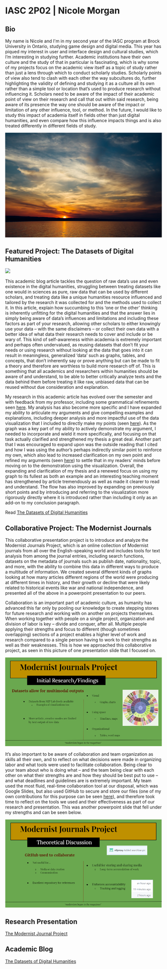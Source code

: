 # IASC 2P02 | Nicole Morgan

## Bio

My name is Nicole and I'm in my second year of the IASC program at Brock University in Ontario, studying game design and digital media. This year has piqued my interest in user and interface design and cultural studies, which I’m interesting in studying further. Academic institutions have their own culture and the study of that in particular is fascinating, which is why some of my projects focus on the academic view itself as a topic of study rather than just a lens through which to conduct scholarly studies. Scholarly points of view also tend to clash with each other the way subcultures do, further highlighting the validity of defining and studying it as a culture all its own rather than a simple tool or location that’s used to produce research without influencing it. Scholars need to be aware of the impact of their academic point of view on their research and call that out within said research, being aware of its presence the way one should be aware of the impact or limitation of any other influence, tool, or method. In the future, I would like to study this impact of academia itself in fields other than just digital humanities, and even compare how this influence impacts things and is also treated differently in different fields of study.

![](images/sunset.jpg)


## Featured Project: The Datasets of Digital Humanities

![](images/featured.jpg)

This academic blog article tackles the question of raw data’s use and even existence in the digital humanities, struggling between treating datasets like one would in sciences as pure, raw data that can be used by different scholars, and treating data like a unique humanities resource influenced and tailored by the research it was collected for and the methods used to collect it. In this article, explain how succumbing to this ‘one or the other’ thinking is inherently unfitting for the digital humanities and that the answer lies in simply being aware of data’s influences and limitations and including these factors as part of your research, allowing other scholars to either knowingly use your data – with the same disclaimers – or collect their own data with a better idea of what data their research needs to cover and include or be wary of. This kind of self-awareness within academia is extremely important and perhaps often undervalued, as reusing datasets that don’t fit your needs or using research without looking at the data that goes into it can result in meaningless, generalized ‘data’ such as graphs, tables, and concepts, that don’t inherently say or prove anything but can be made to fit a theory and therefore are worthless to build more research off of. This is something that all academics and researchers within humanities should be aware of and understand, to be able to better critically analyze texts and the data behind them before treating it like raw, unbiased data that can be reused without due consideration and explanation.

My research in this academic article has evolved over the semester and with feedback from my professor, including some grammatical refinements seen [here]( https://github.com/n0proxy/IASC-2P02/commit/d45052169b0d60fcd164fd30ab0974d4eb66d88e). My analysis has also become more specific and I have expanded my ability to articulate my arguments and give compelling examples and explanations, including deeper analysis and more impactful use of the data visualization that I included to directly make my points (seen [here]( https://github.com/n0proxy/IASC-2P02/commit/92c2b8b3a9c0cf7b8e8569ae003d01135b55179c)). As the graph was a key part of my ability to actively demonstrate my argument, I needed to incorporate and wield it more specifically, and focusing on that task actually clarified and strengthened my thesis a great deal. Another part that I was encouraged to expand upon was the outside reading that I cited and how I was using the author’s perhaps indirectly similar point to reinforce my own, which also lead to increased clarification on my own point and refined my arguments (seen [here]( https://github.com/n0proxy/IASC-2P02/commit/021021aaf7a08ccf79d453d49ce2adba3671deb0)) to settle that in my readers’ minds before moving on to the demonstration using the visualization. Overall, the expanding and clarification of my thesis and a renewed focus on using my graph to its fullest as both an example and an interesting teaching moment has strengthened by article tremendously as well as made it clearer to read and understand. The flow has also improved by expanding on previously short points and by introducing and referring to the visualization more rigorously directly where it is introduced rather than including it only as an add-on to my conclusion paragraph.

Read [The Datasets of Digital Humanities](blog)


## Collaborative Project: The Modernist Journals

This collaborative presentation project is to introduce and analyze the Modernist Journals Project, which is an online collection of Modernist journals from all over the English-speaking world and includes tools for text analysis from among the journal entries, including search functions, datasets on the metadata of journals such as publish date, nationality, topic, and more, with the ability to combine this data in different ways to produce a multitude of information. We created several different kinds of graphs looking at how many articles different regions of the world were producing at different times in history, and their growth or decline that were likely related to historical events like war and national independence, and presented all of the above in a powerpoint presentation to our peers. 

Collaboration is an important part of academic culture, as humanity has advanced this far only by pooling our knowledge to create stepping stones for future research and working with on another on projects themselves. When working together with people on a single project, organization and division of labor is key – divide and conquer, after all. Multiple people applying their strengths and focus to different (though sometimes overlapping) sections of a project enables a higher level of work and research compared to a single person having to work to their strengths as well as their weaknesses. This is how we approached this collaborative project, as seen in this picture of one presentation slide that I focused on.

![](images/modernpic1.PNG)

It’s also important to be aware of collaboration and team organization as skills all their own, and to reflect on what decisions were made in organizing labor and what tools were used to facilitate collaboration. Being clear to your team about who is doing what – and the team being clear with each other on what their strengths are and how they should be best put to use – and what deadlines and guidelines are is extremely important. My team used the most fluid, real-time collaboration tool at our disposal, which was Google Slides, but also used GitHub to secure and store our files (one of my own contributions for this purpose can be seen [here]( https://github.com/IascAtBrock/IASC-2P02-TeamPresentations/commit/75971ef1b5bdd7b2f04d5ecf8b9dd732a56b993f)), and therefore took time to reflect on the tools we used and their effectiveness as part of our research and presentation. This was another powerpoint slide that fell under my strengths and can be seen below.

![](images/modernpic2.PNG)


## Research Presentation

[The Modernist Journal Project](reveal/index.html)


## Academic Blog

[The Datasets of Digital Humanities](blog)
